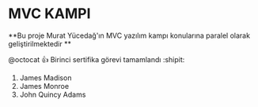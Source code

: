 # MVC KAMPI 
**Bu proje Murat Yücedağ'ın MVC yazılım kampı konularına paralel olarak geliştirilmektedir **


 @octocat :+1: Birinci sertifika görevi tamamlandı :shipit:

1. James Madison
2. James Monroe
3. John Quincy Adams
